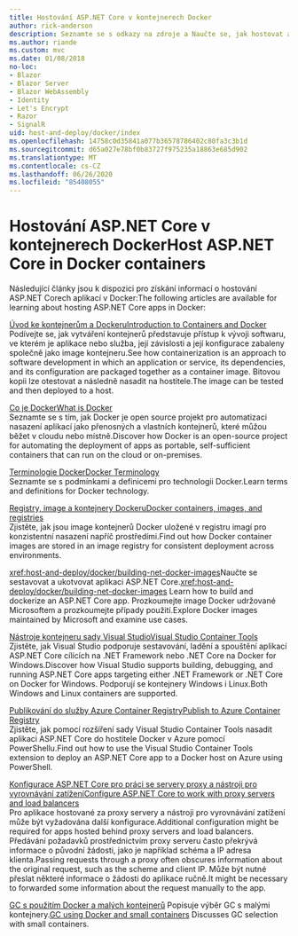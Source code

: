 ```yaml
---
title: Hostování ASP.NET Core v kontejnerech Docker
author: rick-anderson
description: Seznamte se s odkazy na zdroje a Naučte se, jak hostovat aplikace ASP.NET Core v kontejnerech Docker.
ms.author: riande
ms.custom: mvc
ms.date: 01/08/2018
no-loc:
- Blazor
- Blazor Server
- Blazor WebAssembly
- Identity
- Let's Encrypt
- Razor
- SignalR
uid: host-and-deploy/docker/index
ms.openlocfilehash: 14758c0d35841a077b36578786402c80fa3c3b1d
ms.sourcegitcommit: d65a027e78bf0b83727f975235a18863e685d902
ms.translationtype: MT
ms.contentlocale: cs-CZ
ms.lasthandoff: 06/26/2020
ms.locfileid: "85408055"
---
```

# <a name="host-aspnet-core-in-docker-containers"></a><span data-ttu-id="6524a-103">Hostování ASP.NET Core v kontejnerech Docker</span><span class="sxs-lookup"><span data-stu-id="6524a-103">Host ASP.NET Core in Docker containers</span></span>

<span data-ttu-id="6524a-104">Následující články jsou k dispozici pro získání informací o hostování ASP.NET Corech aplikací v Docker:</span><span class="sxs-lookup"><span data-stu-id="6524a-104">The following articles are available for learning about hosting ASP.NET Core apps in Docker:</span></span>

[<span data-ttu-id="6524a-105">Úvod ke kontejnerům a Dockeru</span><span class="sxs-lookup"><span data-stu-id="6524a-105">Introduction to Containers and Docker</span></span>](/dotnet/standard/microservices-architecture/container-docker-introduction/index)  
<span data-ttu-id="6524a-106">Podívejte se, jak vytváření kontejnerů představuje přístup k vývoji softwaru, ve kterém je aplikace nebo služba, její závislosti a její konfigurace zabaleny společně jako image kontejneru.</span><span class="sxs-lookup"><span data-stu-id="6524a-106">See how containerization is an approach to software development in which an application or service, its dependencies, and its configuration are packaged together as a container image.</span></span> <span data-ttu-id="6524a-107">Bitovou kopii lze otestovat a následně nasadit na hostitele.</span><span class="sxs-lookup"><span data-stu-id="6524a-107">The image can be tested and then deployed to a host.</span></span>

[<span data-ttu-id="6524a-108">Co je Docker</span><span class="sxs-lookup"><span data-stu-id="6524a-108">What is Docker</span></span>](/dotnet/standard/microservices-architecture/container-docker-introduction/docker-defined)  
<span data-ttu-id="6524a-109">Seznamte se s tím, jak Docker je open source projekt pro automatizaci nasazení aplikací jako přenosných a vlastních kontejnerů, které můžou běžet v cloudu nebo místně.</span><span class="sxs-lookup"><span data-stu-id="6524a-109">Discover how Docker is an open-source project for automating the deployment of apps as portable, self-sufficient containers that can run on the cloud or on-premises.</span></span>

[<span data-ttu-id="6524a-110">Terminologie Docker</span><span class="sxs-lookup"><span data-stu-id="6524a-110">Docker Terminology</span></span>](/dotnet/standard/microservices-architecture/container-docker-introduction/docker-terminology)  
<span data-ttu-id="6524a-111">Seznamte se s podmínkami a definicemi pro technologii Docker.</span><span class="sxs-lookup"><span data-stu-id="6524a-111">Learn terms and definitions for Docker technology.</span></span>

[<span data-ttu-id="6524a-112">Registry, image a kontejnery Dockeru</span><span class="sxs-lookup"><span data-stu-id="6524a-112">Docker containers, images, and registries</span></span>](/dotnet/standard/microservices-architecture/container-docker-introduction/docker-containers-images-registries)  
<span data-ttu-id="6524a-113">Zjistěte, jak jsou image kontejnerů Docker uložené v registru imagí pro konzistentní nasazení napříč prostředími.</span><span class="sxs-lookup"><span data-stu-id="6524a-113">Find out how Docker container images are stored in an image registry for consistent deployment across environments.</span></span>

<span data-ttu-id="6524a-114"><xref:host-and-deploy/docker/building-net-docker-images>Naučte se sestavovat a ukotvovat aplikaci ASP.NET Core.</span><span class="sxs-lookup"><span data-stu-id="6524a-114"><xref:host-and-deploy/docker/building-net-docker-images> Learn how to build and dockerize an ASP.NET Core app.</span></span> <span data-ttu-id="6524a-115">Prozkoumejte image Docker udržované Microsoftem a prozkoumejte případy použití.</span><span class="sxs-lookup"><span data-stu-id="6524a-115">Explore Docker images maintained by Microsoft and examine use cases.</span></span>

[<span data-ttu-id="6524a-116">Nástroje kontejneru sady Visual Studio</span><span class="sxs-lookup"><span data-stu-id="6524a-116">Visual Studio Container Tools</span></span>](xref:host-and-deploy/docker/visual-studio-tools-for-docker)  
<span data-ttu-id="6524a-117">Zjistěte, jak Visual Studio podporuje sestavování, ladění a spouštění aplikací ASP.NET Core cílících na .NET Framework nebo .NET Core na Docker for Windows.</span><span class="sxs-lookup"><span data-stu-id="6524a-117">Discover how Visual Studio supports building, debugging, and running ASP.NET Core apps targeting either .NET Framework or .NET Core on Docker for Windows.</span></span> <span data-ttu-id="6524a-118">Podporují se kontejnery Windows i Linux.</span><span class="sxs-lookup"><span data-stu-id="6524a-118">Both Windows and Linux containers are supported.</span></span>

[<span data-ttu-id="6524a-119">Publikování do služby Azure Container Registry</span><span class="sxs-lookup"><span data-stu-id="6524a-119">Publish to Azure Container Registry</span></span>](/azure/vs-azure-tools-docker-hosting-web-apps-in-docker)  
<span data-ttu-id="6524a-120">Zjistěte, jak pomocí rozšíření sady Visual Studio Container Tools nasadit aplikaci ASP.NET Core do hostitele Docker v Azure pomocí PowerShellu.</span><span class="sxs-lookup"><span data-stu-id="6524a-120">Find out how to use the Visual Studio Container Tools extension to deploy an ASP.NET Core app to a Docker host on Azure using PowerShell.</span></span>

[<span data-ttu-id="6524a-121">Konfigurace ASP.NET Core pro práci se servery proxy a nástroji pro vyrovnávání zatížení</span><span class="sxs-lookup"><span data-stu-id="6524a-121">Configure ASP.NET Core to work with proxy servers and load balancers</span></span>](xref:host-and-deploy/proxy-load-balancer)  
<span data-ttu-id="6524a-122">Pro aplikace hostované za proxy servery a nástroji pro vyrovnávání zatížení může být vyžadována další konfigurace.</span><span class="sxs-lookup"><span data-stu-id="6524a-122">Additional configuration might be required for apps hosted behind proxy servers and load balancers.</span></span> <span data-ttu-id="6524a-123">Předávání požadavků prostřednictvím proxy serveru často překrývá informace o původní žádosti, jako je například schéma a IP adresa klienta.</span><span class="sxs-lookup"><span data-stu-id="6524a-123">Passing requests through a proxy often obscures information about the original request, such as the scheme and client IP.</span></span> <span data-ttu-id="6524a-124">Může být nutné přeslat některé informace o žádosti do aplikace ručně.</span><span class="sxs-lookup"><span data-stu-id="6524a-124">It might be necessary to forwarded some information about the request manually to the app.</span></span>

<span data-ttu-id="6524a-125">[GC s použitím Docker a malých kontejnerů](xref:performance/memory#sc) Popisuje výběr GC s malými kontejnery.</span><span class="sxs-lookup"><span data-stu-id="6524a-125">[GC using Docker and small containers](xref:performance/memory#sc) Discusses GC selection with small containers.</span></span>